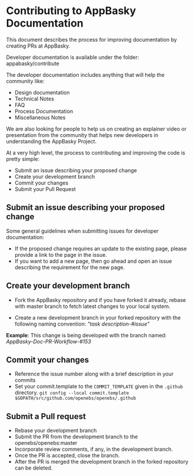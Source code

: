 # Contributing to AppBasky Documentation

This document describes the process for improving documentation by creating PRs at AppBasky.

Developer documentation is available under the folder: appabasky/contribute

The developer documentation includes anything that will help the community like:

* Design documentation
* Technical Notes
* FAQ
* Process Documentation
* Miscellaneous Notes

We are also looking for people to help us on creating an explainer video or presentation from the community that helps new developers in understanding the AppBasky Project.

At a very high level, the process to contributing and improving the code is pretty simple:

* Submit an issue describing your proposed change
* Create your development branch
* Commit your changes
* Submit your Pull Request

## Submit an issue describing your proposed change

Some general guidelines when submitting issues for developer documentation:

* If the proposed change requires an update to the existing page, please provide a link to the page in the issue.
* If you want to add a new page, then go ahead and open an issue describing the requirement for the new page.

## Create your development branch
* Fork the AppBasky repository and if you have forked it already, rebase with master branch to fetch latest changes to your local system.

* Create a new development branch in your forked repository with the following naming convention: *"task description-#issue"*

**Example**: This change is being developed with the branch named: *AppBasky-Doc-PR-Workflow-#153*

## Commit your changes
* Reference the issue number along with a brief description in your commits
* Set your commit.template to the `COMMIT_TEMPLATE` given in the `.github` directory. `git config --local commit.template $GOPATH/src/github.com/openebs/openebs/.github`

## Submit a Pull request
* Rebase your development branch
* Submit the PR from the development branch to the openebs/openebs:master
* Incorporate review comments, if any, in the development branch.
* Once the PR is accepted, close the branch.
* After the PR is merged the development branch in the forked repository can be deleted.